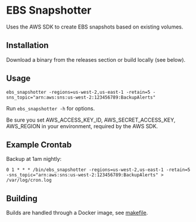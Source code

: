 # EBS Snapshotter

Uses the AWS SDK to create EBS snapshots based on existing volumes.

## Installation

Download a binary from the releases section or build locally (see below).

## Usage

```
ebs_snapshotter -regions=us-west-2,us-east-1 -retain=5 -sns_topic="arn:aws:sns:us-west-2:123456789:BackupAlerts"
```

Run ```ebs_snapshotter -h``` for options.

Be sure you set AWS_ACCESS_KEY_ID, AWS_SECRET_ACCESS_KEY, AWS_REGION in your environment, required by the AWS SDK.

## Example Crontab

Backup at 1am nightly:
```
0 1 * * * /bin/ebs_snapshotter -regions=us-west-2,us-east-1 -retain=5 -sns_topic="arn:aws:sns:us-west-2:123456789:BackupAlerts" > /var/log/cron.log
```

## Building

Builds are handled through a Docker image, see [makefile](Makefile).
